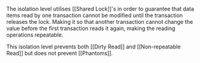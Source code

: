 

The isolation level utilises [[Shared Lock]]'s in order to guarantee that data items read by one transaction cannot be modified until the transaction releases the lock. Making it so that another transaction cannot change the value before the first transaction reads it again, making the reading operations repeatable.

This isolation level prevents both [[Dirty Read]] and [[Non-repeatable Read]] but does not prevent [[Phantoms]].
